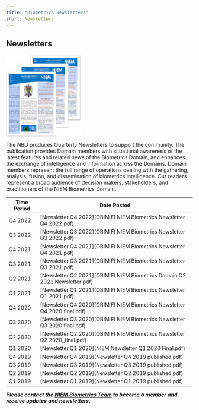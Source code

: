 ```yaml
---
title: "Biometrics Newsletters"
short: Newsletters
---
```


## Newsletters

<img align="center" width="40%" src="Biometrics-Newsletter-Main.png">

The NBD produces Quarterly Newsletters to support the community. The publication provides Domain members with situational awareness of the latest features and related news of the Biometrics Domain, and enhances the exchange of intelligence and information across the Domains. Domain members represent the full range of operations dealing with the gathering, analysis, fusion, and dissemination of biometrics intelligence. Our readers represent a broad audience of decision makers, stakeholders, and practitioners of the NIEM Biometrics Domain.

|Time Period|Date Posted|
|---|---|
|Q4 2022|[Newsletter Q4 2022](OBIM FI NIEM Biometrics Newsletter Q4 2022.pdf)
|Q3 2022|[Newsletter Q3 2022](OBIM FI NIEM Biometrics Newsletter Q3 2022.pdf)
|Q4 2021|[Newsletter Q4 2021](OBIM FI NIEM Biometrics Newsletter Q4 2021.pdf)
|Q3 2021|[Newsletter Q3 2021](OBIM FI NIEM Biometrics Newsletter Q3 2021.pdf)
|Q2 2021|[Newsletter Q2 2021](OBIM FI NIEM Biometrics Domain Q2 2021 Newsletter.pdf)
|Q1 2021|[Newsletter Q1 2021](OBIM FI NIEM Biometrics Newsletter Q1 2021.pdf)
|Q4 2020|[Newsletter Q4 2020](OBIM FI NIEM Biometrics Newsletter Q4 2020 final.pdf)
|Q3 2020|[Newsletter Q3 2020](OBIM FI NIEM Biometrics Newsletter Q3 2020 final.pdf)
|Q2 2020|[Newsletter Q2 2020](OBIM FI NIEM Biometrics Newsletter Q2 2020_final.pdf)
|Q1 2020|[Newsletter Q1 2020](NIEM Newsletter Q1 2020 Final.pdf)
|Q4 2019|[Newsletter Q4 2019](Newsletter Q4 2019 published.pdf)
|Q3 2019|[Newsletter Q3 2019](Newsletter Q3 2019 published.pdf)
|Q2 2019|[Newsletter Q2 2019](Newsletter Q2 2019 published.pdf)
|Q1 2019|[Newsletter Q1 2019](Newsletter Q1 2019 published.pdf)

***Please contact the [NIEM Biometrics Team](mailto:OBIMFuturesIdentityNIEM@obim.dhs.gov) to become a member and receive updates and newsletters.***
